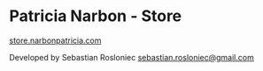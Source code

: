 # Patricia Narbon - Store

[store.narbonpatricia.com](https://www.store.narbonpatricia.com)

Developed by Sebastian Rosloniec
[sebastian.rosloniec@gmail.com](mailto:sebastian.rosloniec@gmail.com)
